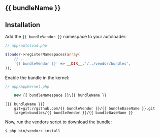 {{ bundleName }}
-----------------

Installation
------------

Add the `{{ bundleVendor }}` namespace to your autoloader:

``` php
// app/autoload.php

$loader->registerNamespaces(array(
    // ...
    '{{ bundleVendor }}' => __DIR__.'/../vendor/bundles',
));
```

Enable the bundle in the kernel:

``` php
// app/AppKernel.php

    new {{ bundleNamespace }}\{{ bundleName }}
```

```
[{{ bundleName }}]
    git=git://github.com/{{ bundleVendor }}/{{ bundleBaseName }}.git
    target=bundles/{{ bundleVendor }}/{{ bundleBaseName }}
```

Now, run the vendors script to download the bundle:

``` bash
$ php bin/vendors install
```

